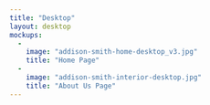 ```yaml
---
title: "Desktop"
layout: desktop
mockups:
  -
    image: "addison-smith-home-desktop_v3.jpg"
    title: "Home Page"
  -
    image: "addison-smith-interior-desktop.jpg"
    title: "About Us Page"
---
```

